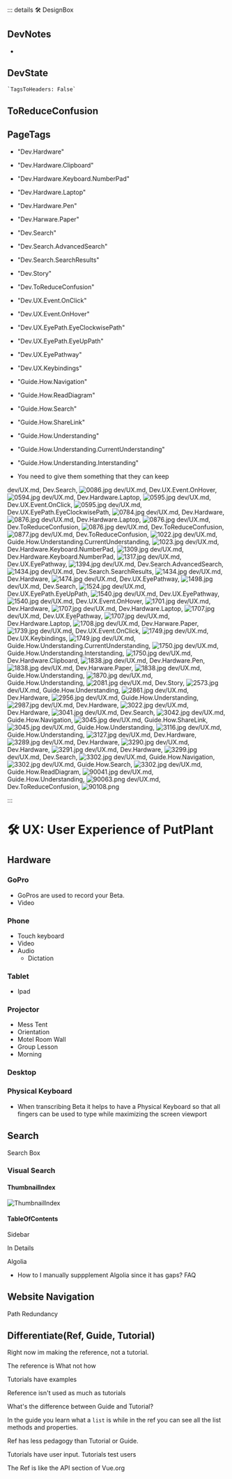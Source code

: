 ::: details 🛠 <dev>DesignBox</dev>

## DevNotes

-

## DevState

```py
`TagsToHeaders: False`
```

## ToReduceConfusion

<h2>PageTags</h2>

- "Dev.Hardware"
- "Dev.Hardware.Clipboard"
- "Dev.Hardware.Keyboard.NumberPad"
- "Dev.Hardware.Laptop"
- "Dev.Hardware.Pen"
- "Dev.Harware.Paper"
- "Dev.Search"
- "Dev.Search.AdvancedSearch"
- "Dev.Search.SearchResults"
- "Dev.Story"
- "Dev.ToReduceConfusion"
- "Dev.UX.Event.OnClick"
- "Dev.UX.Event.OnHover"
- "Dev.UX.EyePath.EyeClockwisePath"
- "Dev.UX.EyePath.EyeUpPath"
- "Dev.UX.EyePathway"
- "Dev.UX.Keybindings"
- "Guide.How.Navigation"
- "Guide.How.ReadDiagram"
- "Guide.How.Search"
- "Guide.How.ShareLink"
- "Guide.How.Understanding"
- "Guide.How.Understanding.CurrentUnderstanding"
- "Guide.How.Understanding.Interstanding"

- You need to give them something that they can keep

dev/UX.md, <dev>Dev.Search</dev>, ![0086.jpg](/PaperPhoto/0086.jpg)
dev/UX.md, <dev>Dev.UX.Event.OnHover</dev>, ![0594.jpg](/PaperPhoto/0594.jpg)
dev/UX.md, <dev>Dev.Hardware.Laptop</dev>, ![0595.jpg](/PaperPhoto/0595.jpg)
dev/UX.md, <dev>Dev.UX.Event.OnClick</dev>, ![0595.jpg](/PaperPhoto/0595.jpg)
dev/UX.md, <dev>Dev.UX.EyePath.EyeClockwisePath</dev>, ![0784.jpg](/PaperPhoto/0784.jpg)
dev/UX.md, <dev>Dev.Hardware</dev>, ![0876.jpg](/PaperPhoto/0876.jpg)
dev/UX.md, <dev>Dev.Hardware.Laptop</dev>, ![0876.jpg](/PaperPhoto/0876.jpg)
dev/UX.md, <dev>Dev.ToReduceConfusion</dev>, ![0876.jpg](/PaperPhoto/0876.jpg)
dev/UX.md, <dev>Dev.ToReduceConfusion</dev>, ![0877.jpg](/PaperPhoto/0877.jpg)
dev/UX.md, <dev>Dev.ToReduceConfusion</dev>, ![1022.jpg](/PaperPhoto/1022.jpg)
dev/UX.md, <dev>Guide.How.Understanding.CurrentUnderstanding</dev>, ![1023.jpg](/PaperPhoto/1023.jpg)
dev/UX.md, <dev>Dev.Hardware.Keyboard.NumberPad</dev>, ![1309.jpg](/PaperPhoto/1309.jpg)
dev/UX.md, <dev>Dev.Hardware.Keyboard.NumberPad</dev>, ![1317.jpg](/PaperPhoto/1317.jpg)
dev/UX.md, <dev>Dev.UX.EyePathway</dev>, ![1394.jpg](/PaperPhoto/1394.jpg)
dev/UX.md, <dev>Dev.Search.AdvancedSearch</dev>, ![1434.jpg](/PaperPhoto/1434.jpg)
dev/UX.md, <dev>Dev.Search.SearchResults</dev>, ![1434.jpg](/PaperPhoto/1434.jpg)
dev/UX.md, <dev>Dev.Hardware</dev>, ![1474.jpg](/PaperPhoto/1474.jpg)
dev/UX.md, <dev>Dev.UX.EyePathway</dev>, ![1498.jpg](/PaperPhoto/1498.jpg)
dev/UX.md, <dev>Dev.Search</dev>, ![1524.jpg](/PaperPhoto/1524.jpg)
dev/UX.md, <dev>Dev.UX.EyePath.EyeUpPath</dev>, ![1540.jpg](/PaperPhoto/1540.jpg)
dev/UX.md, <dev>Dev.UX.EyePathway</dev>, ![1540.jpg](/PaperPhoto/1540.jpg)
dev/UX.md, <dev>Dev.UX.Event.OnHover</dev>, ![1701.jpg](/PaperPhoto/1701.jpg)
dev/UX.md, <dev>Dev.Hardware</dev>, ![1707.jpg](/PaperPhoto/1707.jpg)
dev/UX.md, <dev>Dev.Hardware.Laptop</dev>, ![1707.jpg](/PaperPhoto/1707.jpg)
dev/UX.md, <dev>Dev.UX.EyePathway</dev>, ![1707.jpg](/PaperPhoto/1707.jpg)
dev/UX.md, <dev>Dev.Hardware.Laptop</dev>, ![1708.jpg](/PaperPhoto/1708.jpg)
dev/UX.md, <dev>Dev.Harware.Paper</dev>, ![1739.jpg](/PaperPhoto/1739.jpg)
dev/UX.md, <dev>Dev.UX.Event.OnClick</dev>, ![1749.jpg](/PaperPhoto/1749.jpg)
dev/UX.md, <dev>Dev.UX.Keybindings</dev>, ![1749.jpg](/PaperPhoto/1749.jpg)
dev/UX.md, <dev>Guide.How.Understanding.CurrentUnderstanding</dev>, ![1750.jpg](/PaperPhoto/1750.jpg)
dev/UX.md, <dev>Guide.How.Understanding.Interstanding</dev>, ![1750.jpg](/PaperPhoto/1750.jpg)
dev/UX.md, <dev>Dev.Hardware.Clipboard</dev>, ![1838.jpg](/PaperPhoto/1838.jpg)
dev/UX.md, <dev>Dev.Hardware.Pen</dev>, ![1838.jpg](/PaperPhoto/1838.jpg)
dev/UX.md, <dev>Dev.Harware.Paper</dev>, ![1838.jpg](/PaperPhoto/1838.jpg)
dev/UX.md, <dev>Guide.How.Understanding</dev>, ![1870.jpg](/PaperPhoto/1870.jpg)
dev/UX.md, <dev>Guide.How.Understanding</dev>, ![2081.jpg](/PaperPhoto/2081.jpg)
dev/UX.md, <dev>Dev.Story</dev>, ![2573.jpg](/PaperPhoto/2573.jpg)
dev/UX.md, <dev>Guide.How.Understanding</dev>, ![2861.jpg](/PaperPhoto/2861.jpg)
dev/UX.md, <dev>Dev.Hardware</dev>, ![2956.jpg](/PaperPhoto/2956.jpg)
dev/UX.md, <dev>Guide.How.Understanding</dev>, ![2987.jpg](/PaperPhoto/2987.jpg)
dev/UX.md, <dev>Dev.Hardware</dev>, ![3022.jpg](/PaperPhoto/3022.jpg)
dev/UX.md, <dev>Dev.Hardware</dev>, ![3041.jpg](/PaperPhoto/3041.jpg)
dev/UX.md, <dev>Dev.Search</dev>, ![3042.jpg](/PaperPhoto/3042.jpg)
dev/UX.md, <dev>Guide.How.Navigation</dev>, ![3045.jpg](/PaperPhoto/3045.jpg)
dev/UX.md, <dev>Guide.How.ShareLink</dev>, ![3045.jpg](/PaperPhoto/3045.jpg)
dev/UX.md, <dev>Guide.How.Understanding</dev>, ![3116.jpg](/PaperPhoto/3116.jpg)
dev/UX.md, <dev>Guide.How.Understanding</dev>, ![3127.jpg](/PaperPhoto/3127.jpg)
dev/UX.md, <dev>Dev.Hardware</dev>, ![3289.jpg](/PaperPhoto/3289.jpg)
dev/UX.md, <dev>Dev.Hardware</dev>, ![3290.jpg](/PaperPhoto/3290.jpg)
dev/UX.md, <dev>Dev.Hardware</dev>, ![3291.jpg](/PaperPhoto/3291.jpg)
dev/UX.md, <dev>Dev.Hardware</dev>, ![3299.jpg](/PaperPhoto/3299.jpg)
dev/UX.md, <dev>Dev.Search</dev>, ![3302.jpg](/PaperPhoto/3302.jpg)
dev/UX.md, <dev>Guide.How.Navigation</dev>, ![3302.jpg](/PaperPhoto/3302.jpg)
dev/UX.md, <dev>Guide.How.Search</dev>, ![3302.jpg](/PaperPhoto/3302.jpg)
dev/UX.md, <dev>Guide.How.ReadDiagram</dev>, ![90041.jpg](/PaperPhoto/90041.jpg)
dev/UX.md, <dev>Guide.How.Understanding</dev>, ![90063.png](/PaperPhoto/90063.png)
dev/UX.md, <dev>Dev.ToReduceConfusion</dev>, ![90108.png](/PaperPhoto/90108.png)

:::

# 🛠 UX: User Experience of PutPlant

## Hardware

### GoPro

- GoPros are used to record your Beta.
- Video

### Phone

- Touch keyboard
- Video
- Audio
    - Dictation

### Tablet

- Ipad

### Projector

- Mess Tent
- Orientation
- Motel Room Wall
- Group Lesson
- Morning

### Desktop

### Physical Keyboard

- When transcribing Beta it helps to have a Physical Keyboard so that all fingers can be used to type while maximizing the screen viewport

## Search

Search Box

### Visual Search

#### ThumbnailIndex

![ThumbnailIndex](/dev/ThumbnailIndex.jpg)

#### TableOfContents

Sidebar

In Details

Algolia

- How to I manually suppplement Algolia since it has gaps?
FAQ

## Website Navigation

Path Redundancy

## Differentiate(Ref, Guide, Tutorial)

Right now im making the reference, not a tutorial.

The reference is What not how

Tutorials have examples

Reference isn't used as much as tutorials

What's the difference between Guide and Tutorial?

In the guide you learn what a `list` is while in the ref you can see all the list methods and properties.

Ref has less pedagogy than Tutorial or Guide.

Tutorials have user input. Tutorials test users

The Ref is like the API section of Vue.org
